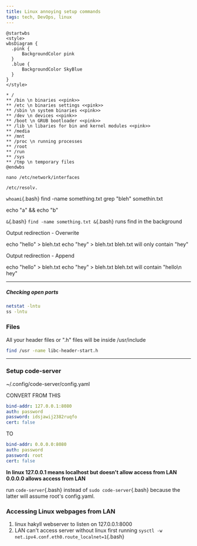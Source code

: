```yaml
---
title: Linux annoying setup commands
tags: tech, DevOps, linux
---
```


```plantuml
@startwbs
<style>
wbsDiagram {
  .pink {
      BackgroundColor pink
  }
  .blue {
      BackgroundColor SkyBlue
  }
}
</style>

* /
** /bin \n binaries <<pink>>
** /etc \n binaries settings <<pink>> 
** /sbin \n system binaries <<pink>>
** /dev \n devices <<pink>>
** /boot \n GRUB bootloader <<pink>>
** /lib \n libaries for bin and kernel modules <<pink>>
** /media
** /mnt
** /proc \n running processes
** /root
** /run
** /sys
** /tmp \n temporary files
@endwbs
```


```
nano /etc/network/interfaces
```
```
/etc/resolv.
```

`whoami`{.bash}
find -name something.txt
grep "bleh" somethin.txt

echo "a" && echo "b"


`&`{.bash}
`find -name something.txt &`{.bash}
runs find in the background


Output redirection - Overwrite
>
echo "hello" > bleh.txt
echo "hey" > bleh.txt
bleh.txt will only contain "hey"

Output redirection - Append
>>
echo "hello" > bleh.txt
echo "hey" > bleh.txt
bleh.txt will contain "hello\n hey"

---

##### Checking open ports

```bash
netstat -lntu
ss -lntu
```



### Files

All your header files or ".h" files will be inside /usr/include

```bash
find /usr -name libc-header-start.h  
```

---

### Setup code-server

~/.config/code-server/config.yaml

CONVERT FROM THIS

```{.yaml filename="config.yaml"}
bind-addr: 127.0.0.1:8080
auth: password
password: idsjawij2382ruqfo
cert: false
```
TO  

```{.yaml filename="config.yaml"}
bind-addr: 0.0.0.0:8080
auth: password
password: root
cert: false
```

**In linux 127.0.0.1 means localhost but doesn't allow access from LAN**  
**0.0.0.0 allows access from LAN**  

run `code-server`{.bash} instead of `sudo code-server`{.bash} because the latter will assume root's config.yaml.

### Accessing Linux webpages from LAN

1. linux hakyll webserver to listen on 127.0.0.1:8000
2. LAN can't access server without linux first running `sysctl -w net.ipv4.conf.eth0.route_localnet=1`{.bash}